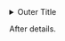<details>
<summary>Outer Title</summary>

- First item in outer details

<details>
<summary>Inner Title</summary>

Hidden inner details paragraph.
</details>
</details>

After details.
